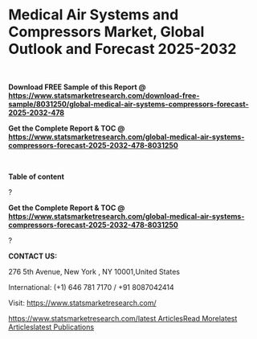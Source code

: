 <h1>Medical Air Systems and Compressors Market, Global Outlook and Forecast 2025-2032</h1><br/><p><strong>Download FREE Sample of this Report @ <a href="https://www.statsmarketresearch.com/download-free-sample/8031250/global-medical-air-systems-compressors-forecast-2025-2032-478">https://www.statsmarketresearch.com/download-free-sample/8031250/global-medical-air-systems-compressors-forecast-2025-2032-478</a></strong></p>
 
 
 
 <div><b>Get the Complete Report & TOC @ <a href="https://www.statsmarketresearch.com/global-medical-air-systems-compressors-forecast-2025-2032-478-8031250">https://www.statsmarketresearch.com/global-medical-air-systems-compressors-forecast-2025-2032-478-8031250</a></b></div>
 
 
 
 <p><br />
 
 <b>Table of content</b></p>
 
 
 
 <p>? </p>
 
 
 
 <div><b>Get the Complete Report & TOC @ <a href="https://www.statsmarketresearch.com/global-medical-air-systems-compressors-forecast-2025-2032-478-8031250">https://www.statsmarketresearch.com/global-medical-air-systems-compressors-forecast-2025-2032-478-8031250</a></b></div>
 
 
 
 <p>? </p>
 
 
 
 <p><b>CONTACT US:</b><br />
 
 276 5th Avenue, New York , NY 10001,United States<br />
 
 International: (+1) 646 781 7170 / +91 8087042414<br />
 
 Visit: <a href="https://www.statsmarketresearch.com/">https://www.statsmarketresearch.com/</a><br />
 
 <a href="https://gyeongbokgung.com">https://www.statsmarketresearch.com/</a><a href="https://hallyeomaritime.com">latest Articles</a><a href="https://jingwansa.com">Read More</a><a href="https://nguoiviet.jp/">latest Articles</a><a href="https://www.intelmarketresearch.com/">latest Publications</a></p>